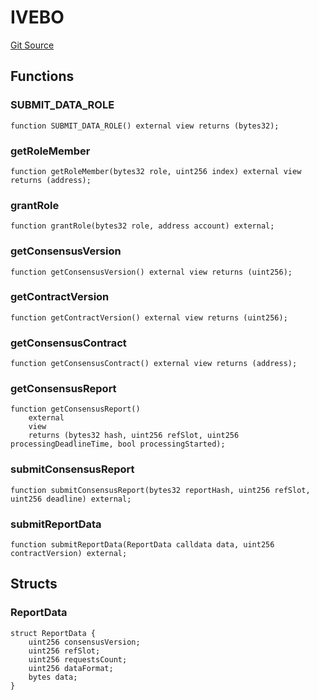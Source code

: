 # IVEBO
[Git Source](https://github.com/lidofinance/community-staking-module/blob/3a4f57c9cf742468b087015f451ef8dce648f719/src/interfaces/IVEBO.sol)


## Functions
### SUBMIT_DATA_ROLE


```solidity
function SUBMIT_DATA_ROLE() external view returns (bytes32);
```

### getRoleMember


```solidity
function getRoleMember(bytes32 role, uint256 index) external view returns (address);
```

### grantRole


```solidity
function grantRole(bytes32 role, address account) external;
```

### getConsensusVersion


```solidity
function getConsensusVersion() external view returns (uint256);
```

### getContractVersion


```solidity
function getContractVersion() external view returns (uint256);
```

### getConsensusContract


```solidity
function getConsensusContract() external view returns (address);
```

### getConsensusReport


```solidity
function getConsensusReport()
    external
    view
    returns (bytes32 hash, uint256 refSlot, uint256 processingDeadlineTime, bool processingStarted);
```

### submitConsensusReport


```solidity
function submitConsensusReport(bytes32 reportHash, uint256 refSlot, uint256 deadline) external;
```

### submitReportData


```solidity
function submitReportData(ReportData calldata data, uint256 contractVersion) external;
```

## Structs
### ReportData

```solidity
struct ReportData {
    uint256 consensusVersion;
    uint256 refSlot;
    uint256 requestsCount;
    uint256 dataFormat;
    bytes data;
}
```

